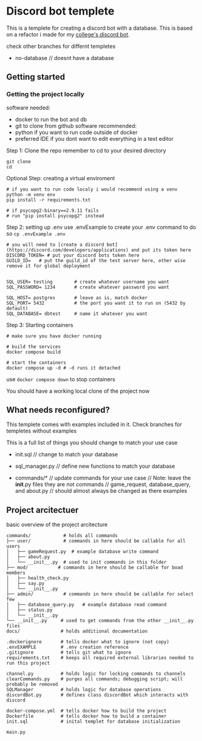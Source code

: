 # Discord bot templete
This is a templete for creating a discord bot with a database. This is based on a refactor i made for my [college's discord bot](https://github.com/GameMagma/NWMSU-Bot/pull/1). 

check other branches for differnt templetes
 - no-database        // doesnt have a database

## Getting started
### Getting the project locally
software needed:
 - docker           to run the bot and db
 - git              to clone from github
software recommended:
 - python           if you want to run code outside of docker
 - preferred IDE    if you dont want to edit everything in a text editor

Step 1: Clone the repo
remember to cd to your desired directory 
```
git clone 
cd 
```

Optional Step: creating a virtual enviroment
```
# if you want to run code localy i would recommend using a venv
python -m venv env
pip install -r requirements.txt

# if psycopg2-binary==2.9.11 fails
# run "pip install psycopg2" instead
```

Step 2: setting up .env
use .envExample to create your .env
command to do so
```cp .envExample .env```

```
# you will need to [create a discord bot](https://discord.com/developers/applications) and put its token here
DISCORD_TOKEN= # put your discord bots token here
GUILD_ID=   # put the guild_id of the test server here, other wise remove it for global deployment


SQL_USER= testing        # create whatever username you want
SQL_PASSWORD= 1234       # create whatever password you want

SQL_HOST= postgres       # leave as is, match docker
SQL_PORT= 5432           # the port you want it to run on (5432 by default)
SQL_DATABASE= dbtest     # name it whatever you want          
```

Step 3: Starting containers
```
# make sure you have docker running

# build the services
docker compose build

# start the containers
docker compose up -d # -d runs it detached 
```
use ```docker compose down``` to stop containers

You should have a working local clone of the project now

## What needs reconfigured?
This templete comes with examples included in it. 
Check branches for templetes without examples

This is a full list of things you should change to match your use case
 - init.sql         // change to match your database

 - sql_manager.py   // define new functions to match your database

 - commands/*       // update commands for your use case 
                    // Note: leave the __init__.py files they are not commands
                    // game_request, database_query, and about.py
                    // should almost always be changed as there examples



## Project arcitectuer
basic overview of the project arcitecture
```
commands/            # holds all commands
├── user/            # commands in here should be callable for all users
│   ├── gameRequest.py  # example database write command
│   ├── about.py
│   └── __init__.py  # used to init commands in this folder
├── mod/           # commands in here should be callable for boad members
│   ├── health_check.py
│   ├── say.py
│   └── __init__.py 
├── admin/           # commands in here should be callable for select few
│   ├── database_query.py   # example database read command
│   ├── status.py
│   └── __init__.py 
└── __init__.py     # used to get commands from the other __init__.py files
docs/               # holds additional documentation

.dockerignore       # tells docker what to ignore (not copy)
.envEXAMPLE         # .env creation reference
.gitignore          # tells git what to ignore
requirements.txt    # keeps all required external libraries needed to run this project

channel.py          # holds logic for locking commands to channels
clearCommands.py    # purges all commands; debugging script; will probably be removed
SQLManager          # holds logic for database operations
discordBot.py       # defines class discordBot which interacts with discord

docker-compose.yml  # tells docker how to build the project
Dockerfile          # tells docker how to build a container
init.sql            # inital templet for database initialization

main.py
```
